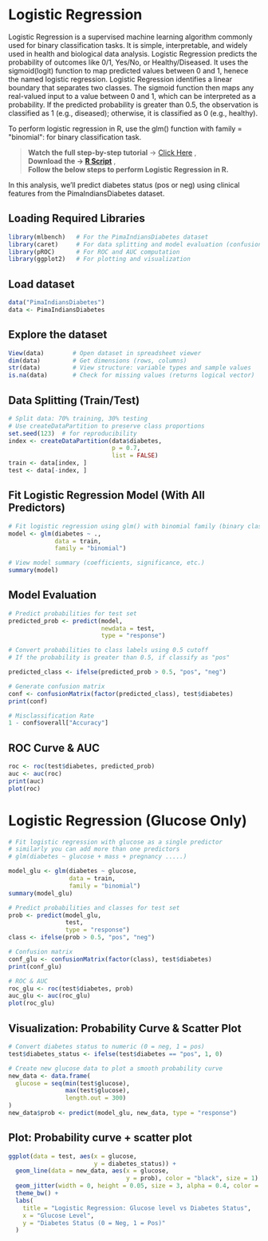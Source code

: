 # Logistic Regression
Logistic Regression is a supervised machine learning algorithm commonly used for binary classification tasks. It is simple, interpretable, and widely used in health and biological data analysis. Logistic Regression predicts the probability of outcomes like 0/1, Yes/No, or Healthy/Diseased.
It uses the sigmoid(logit) function to map predicted values between 0 and 1, henece the named logistic regression.
Logistic Regression identifies a linear boundary that separates two classes. The sigmoid function then maps any real-valued input to a value between 0 and 1, which can be interpreted as a probability. If the predicted probability is greater than 0.5, the observation is classified as 1 (e.g., diseased); otherwise, it is classified as 0 (e.g., healthy).

To perform logistic regression in R, use the glm() function with family = "binomial": for binary classification task.
> **Watch the full step-by-step tutorial** → [Click Here]() ,  
> **Download the → [R Script](https://github.com/AI-Biotechnology-Bioinformatics/Logistic_Regression_R/blob/main/Logistic_Regression.R)** ,     
> **Follow the below steps to perform Logistic Regression in R.**

In this analysis, we’ll predict diabetes status (pos or neg) using clinical features from the PimaIndiansDiabetes dataset.
## Loading Required Libraries
```r
library(mlbench)   # For the PimaIndiansDiabetes dataset
library(caret)     # For data splitting and model evaluation (confusion matrix)
library(pROC)      # For ROC and AUC computation
library(ggplot2)   # For plotting and visualization
```
## Load dataset
```r
data("PimaIndiansDiabetes")
data <- PimaIndiansDiabetes
```

## Explore the dataset
```r
View(data)        # Open dataset in spreadsheet viewer
dim(data)         # Get dimensions (rows, columns)
str(data)         # View structure: variable types and sample values
is.na(data)       # Check for missing values (returns logical vector)
```
## Data Splitting (Train/Test)
```r
# Split data: 70% training, 30% testing
# Use createDataPartition to preserve class proportions
set.seed(123)  # for reproducibility
index <- createDataPartition(data$diabetes,
                             p = 0.7, 
                             list = FALSE)
train <- data[index, ]
test <- data[-index, ]
```
## Fit Logistic Regression Model (With All Predictors)
```r
# Fit logistic regression using glm() with binomial family (binary classification)
model <- glm(diabetes ~ ., 
             data = train, 
             family = "binomial")

# View model summary (coefficients, significance, etc.)
summary(model)
```
## Model Evaluation 
```r
# Predict probabilities for test set
predicted_prob <- predict(model, 
                          newdata = test, 
                          type = "response")

# Convert probabilities to class labels using 0.5 cutoff
# If the probability is greater than 0.5, if classify as "pos"

predicted_class <- ifelse(predicted_prob > 0.5, "pos", "neg")

# Generate confusion matrix
conf <- confusionMatrix(factor(predicted_class), test$diabetes)
print(conf)

# Misclassification Rate
1 - conf$overall["Accuracy"]
```
## ROC Curve & AUC
```r
roc <- roc(test$diabetes, predicted_prob)
auc <- auc(roc)
print(auc)
plot(roc)
```
# Logistic Regression (Glucose Only)
```r
# Fit logistic regression with glucose as a single predictor
# similarly you can add more than one predictors 
# glm(diabetes ~ glucose + mass + pregnancy .....)

model_glu <- glm(diabetes ~ glucose, 
                 data = train, 
                 family = "binomial")
summary(model_glu)

# Predict probabilities and classes for test set
prob <- predict(model_glu, 
                test, 
                type = "response")
class <- ifelse(prob > 0.5, "pos", "neg")

# Confusion matrix
conf_glu <- confusionMatrix(factor(class), test$diabetes)
print(conf_glu)

# ROC & AUC
roc_glu <- roc(test$diabetes, prob)
auc_glu <- auc(roc_glu)
plot(roc_glu)
```
## Visualization: Probability Curve & Scatter Plot
```r
# Convert diabetes status to numeric (0 = neg, 1 = pos)
test$diabetes_status <- ifelse(test$diabetes == "pos", 1, 0)

# Create new glucose data to plot a smooth probability curve
new_data <- data.frame(
  glucose = seq(min(test$glucose), 
                max(test$glucose), 
                length.out = 300)
)
new_data$prob <- predict(model_glu, new_data, type = "response")
```
## Plot: Probability curve + scatter plot
```r
ggplot(data = test, aes(x = glucose, 
                        y = diabetes_status)) +
  geom_line(data = new_data, aes(x = glucose, 
                                 y = prob), color = "black", size = 1) +  # Probability curve
  geom_jitter(width = 0, height = 0.05, size = 3, alpha = 0.4, color = "blue") +        # Jittered scatter points
  theme_bw() +
  labs(
    title = "Logistic Regression: Glucose level vs Diabetes Status",
    x = "Glucose Level",
    y = "Diabetes Status (0 = Neg, 1 = Pos)"
  )
```
